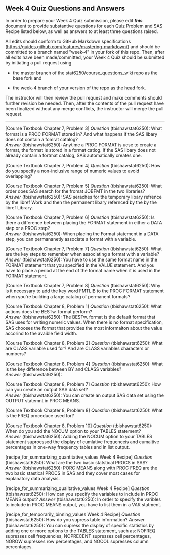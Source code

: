 ## Week 4 Quiz Questions and Answers

In order to prepare your Week 4 Quiz submission, please edit ***this*** document to provide substantive questions for each Quiz Problem and SAS Recipe listed below, as well as answers to at least three questions raised.

All edits should conform to GitHub Markdown specifications (https://guides.github.com/features/mastering-markdown/) and should be committed to a branch named "week-4" in your fork of this repo. Then, after all edits have been made/committed, your Week 4 Quiz should be submitted by initiating a pull request using

- the master branch of the stat6250/course_questions_wiki repo as the base fork and

- the week-4 branch of your version of the repo as the head fork.

The instructor will then review the pull request and make comments should further revision be needed. Then, after the contents of the pull request have been finalized without any merge conflicts, the instructor will merge the pull request.

********************************************************************************



[Course Textbook Chapter 7, Problem 3]
*Question* (tbishawstat6250): What format is a PROC FORMAT stored in? And what happens if the SAS libary does not contain a fomrat catalog?   
*Answer* (tbishawstat6250): Anytime a PROC FORMAT is uese to create a format, the format is stored in a format catlog. If the SAS libary does not already contain a fortmat catalog, SAS automatically creates one.  

[Course Textbook Chapter 7, Problem 4]
*Question* (tbishawstat6250): How do you specify a non-inclusive range of numeric values to avoid overlapping?   

[Course Textbook Chapter 7, Problem 5]
*Question* (tbishawstat6250): What order does SAS search for the fromat JOBFMT in the two libraries?   
*Answer* (tbishawstat6250): SAS seraches for the temporary libary refrence by the libref Work and then the permanent libary refernced by the by the libref Library. 

[Course Textbook Chapter 7, Problem 6]
*Question* (tbishawstat6250): Is there a difference between placing the FORMAT statement in either a DATA step or a PROC step?   
*Answer* (tbishawstat6250): When placing the Format statement in a DATA step, you can permananetly associate a format with a variable. 

[Course Textbook Chapter 7, Problem 7]
*Question* (tbishawstat6250): What are the key steps to remember when associating a format with a variable?  
*Answer* (tbishawstat6250): You have to use the same format name in the FORMAT statement that you specified in the VALUE statement. And you have to place a period at the end of the format name when it is used in the FORMAT statement.  

[Course Textbook Chapter 7, Problem 8]
*Question* (tbishawstat6250): Why is it necessary to add the key word FMTLIB to the PROC FORMAT statement when you're building a large catalog of permanent formats? 

[Course Textbook Chapter 8, Problem 1]
*Question* (tbishawstat6250): What actions does the BESTw. format perform?    
*Answer* (tbishawstat6250): The BESTw. format is the default format that SAS uses for writing numeric values. When there is no format specification, SAS chooses the format that provides the most informaiton about the value accorind to the avaible field width. 

[Course Textbook Chapter 8, Problem 2]
*Question* (tbishawstat6250): What are CLASS variable used for? And are CLASS variables characters or numbers?  

[Course Textbook Chapter 8, Problem 4]
*Question* (tbishawstat6250): What is the key difference between BY and CLASS variables?  
*Answer* (tbishawstat6250):  

[Course Textbook Chapter 8, Problem 7]
*Question* (tbishawstat6250): How can you create an output SAS data set?  
*Answer* (tbishawstat6250): You can create an output SAS data set using the OUTPUT statemnt in PROC MEANS.  

[Course Textbook Chapter 8, Problem 8]
*Question* (tbishawstat6250): What is the FREQ proceduce used for?   

[Course Textbook Chapter 8, Problem 10]
*Question* (tbishawstat6250): When do you add the NOCUM option to your TABLES statement?  
*Answer* (tbishawstat6250): Adding the NOCUM option to your TABLES statement suproessed the display of cumlative frequenceis and cumaltive percentages in one-way frequency tables and in list output.  

[recipe_for_summarizing_quantitative_values Week 4 Recipe]
*Question* (tbishawstat6250): What are the two basic statstical PROCS in SAS?   
*Answer* (tbishawstat6250): PORC MEANS along with PROC FREQ are the two basic stastical PROCS in SAS and they cover most cases for explanatory data analysis. 

[recipe_for_summarizing_qualitative_values Week 4 Recipe]
*Question* (tbishawstat6250): How can you specify the variables to include in PROC MEANS output?
*Answer* (tbishawstat6250): In order to specify the varibles to include in PROC MEANS output, you have to list them in a VAR statment. 

[recipe_for_temporarily_binning_values Week 4 Recipe]
*Question* (tbishawstat6250): How do you supress table information?
*Answer* (tbishawstat6250): You can supress the display of specific statistics by adding one or more options to the TABLES statement, such as: NOFREQ supresses cell frequencies, NOPRECENT supresses cell percentages, NOROW supresses row percentages, and NOCOL supresses column percentages. 

